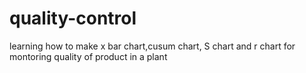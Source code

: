 # quality-control
learning how to make  x bar chart,cusum chart, S chart and r chart for montoring quality of product in a plant
